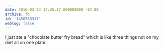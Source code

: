 ```yaml
---
date: 2016-03-23 14:25:17.000000000 -07:00
archive: fb
id: '1458768317'
weblog: false
---
```


I just ate a "chocolate butter fry bread" which is like three things not on my diet all on one plate.
